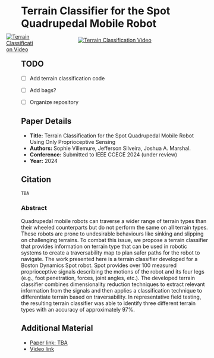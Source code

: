 # Terrain Classifier for the Spot Quadrupedal Mobile Robot

<p align="center">
    <a href="http://www.youtube.com/watch?v=VEtKG984fVE">
        <img src="http://img.youtube.com/vi/VEtKG984fVE/0.jpg" alt="Terrain Classification Video">
    </a>
</p>

<p align="center">
    <div class="video-container">
        <a href="http://www.youtube.com/watch?v=VEtKG984fVE" class="play-button">
            <img src="http://img.youtube.com/vi/VEtKG984fVE/0.jpg" alt="Terrain Classification Video">
        </a>
    </div>
</p>

<style>
    .video-container {
        position: relative;
        display: inline-block;
    }

    .play-button {
        position: absolute;
        top: 50%;
        left: 50%;
        transform: translate(-50%, -50%);
        width: 80px;
        height: 80px;
        background: url('https://img.icons8.com/material-outlined/48/000000/play--v1.png') no-repeat;
        background-size: cover;
        border: none;
        outline: none;
        cursor: pointer;
    }

    .play-button:hover {
        opacity: 0.8;
    }
</style>



## TODO
- [ ] Add terrain classification code
- [ ] Add bags?
- [ ] Organize repository


## Paper Details
- **Title:** Terrain Classification for the Spot Quadrupedal Mobile Robot Using Only Proprioceptive Sensing
- **Authors:** Sophie Villemure, Jefferson Silveira, Joshua A. Marshal.
- **Conference:** Submitted to IEEE CCECE 2024 (under review)
- **Year:** 2024

## Citation
    TBA
 
### Abstract
Quadrupedal mobile robots can traverse a wider range of terrain types than their wheeled counterparts but do not perform the same on all terrain types. These robots are prone to undesirable behaviours like sinking and slipping on challenging terrains. To combat this issue, we propose a terrain classifier that provides information on terrain type that can be used in robotic systems to create a traversability map to plan safer paths for the robot to navigate. The work presented here is a terrain classifier developed for a Boston Dynamics Spot robot. Spot provides over 100 measured proprioceptive signals describing the motions of the robot and its four legs (e.g., foot penetration, forces, joint angles, etc.). The developed terrain classifier combines dimensionality reduction techniques to extract relevant information from the signals and then applies a classification technique to differentiate terrain based on traversability. In representative field testing, the resulting terrain classifier was able to identify three different terrain types with an accuracy of approximately 97%.

## Additional Material
- [Paper link: TBA](TBA)
- [Video link](http://www.youtube.com/watch?v=VEtKG984fVE)




